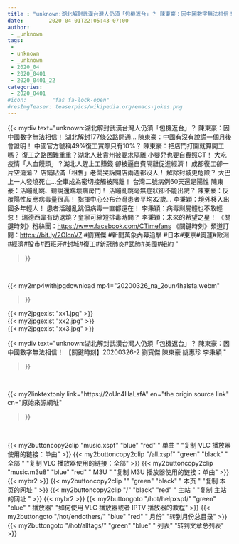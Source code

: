 ```yaml
---
title : "unknown:湖北解封武漢台灣人仍須「包機返台」？ 陳東豪：因中國數字無法相信！ 【關鍵時刻】20200326-2 劉寶傑 陳東豪 姚惠珍 李秉穎 "
date:        2020-04-01T22:05:43-07:00
author:
 - _unknown
tags:
 - 
 - unknown
 - _unknown
 - 2020_04
 - 2020_0401
 - 2020_0401_22
categories:
 - 2020_0401
#icon:        "fas fa-lock-open"
#resImgTeaser: teaserpics/wikipedia.org/emacs-jokes.png
---
```







{{< mydiv text="unknown:湖北解封武漢台灣人仍須「包機返台」？ 陳東豪：因中國數字無法相信！ 湖北解封177條公路開通… 陳東豪：中國有沒有說謊一個月後會證明！ 中國官方號稱49%復工實際只有10%？ 陳東豪：把店門打開就算開工嗎？ 復工之路困難重重？湖北人赴貴州被要求隔離 小嬰兒也要自費照CT！ 大吃疫情「人血饅頭」？湖北人趕上工賺錢 卻被逼自費隔離促進經濟！ 成都復工卻一片空蕩蕩？ 店鋪貼滿「租售」老闆哭訴開店兩週都沒人！ 解除封城更危險？ 大巴上一人發燒死亡…全車成為密切接觸被隔離！ 台灣二號病例60天還是陽性 陳東豪：活蹦亂跳、聽說還踹壞病房門！ 活蹦亂跳毫無症狀卻不能出院？ 陳東豪：反覆陽性反應病毒量很高！ 指揮中心公布台灣患者平均32歲… 李秉穎：境外移入出國多年輕人！ 患者活蹦亂跳但病毒一直都還在！ 李秉穎：病毒剩屍體也不敢輕忽！ 瑞德西韋有助退燒？奎寧可縮短排毒時間？ 李秉穎：未來的希望之星！  《關鍵時刻》粉絲團：https://www.facebook.com/CTimefans 《關鍵時刻》頻道訂閱：https://bit.ly/2OlcnV7  #劉寶傑 #新聞萬象內幕追擊 #日本#東京#奧運#歐洲#經濟#股市#西班牙#封城#復工#新冠肺炎#武肺#美國#紐約 "
>}}
<br>


{{< my2mp4withjpgdownload mp4="20200326_na_2oun4halsfa.webm"
>}}

{{< my2jpgexist "xx1.jpg" >}}<br>
{{< my2jpgexist "xx2.jpg" >}}<br>
{{< my2jpgexist "xx3.jpg" >}}<br>



{{< mydiv text="unknown:湖北解封武漢台灣人仍須「包機返台」？ 陳東豪：因中國數字無法相信！ 【關鍵時刻】20200326-2 劉寶傑 陳東豪 姚惠珍 李秉穎 "
>}}
<br>

{{< my2linktextonly link="https://2oUn4HaLsfA"
en="the origin source link" cn="原始來源網址"
>}}


<br>


{{< my2buttoncopy2clip "music.xspf"        "blue"   "red"    " 单曲 "  "复制 VLC 播放器使用的链接：单曲" >}} {{< my2buttoncopy2clip "/all.xspf"         "green"  "black"  " 全部 "  "复制 VLC 播放器使用的链接：全部" >}} {{< my2buttoncopy2clip "music.m3u8"        "blue"   "red"    " M3U  "    "复制 M3U 播放器使用的链接：单曲" >}} {{< mybr2 >}} {{< my2buttoncopy2clip ""                  "green"  "black"  " 本页 "    "复制 本页的网址 " >}} {{< my2buttoncopy2clip "/"                 "black"  "red"    " 主站 "    "复制 主站的网址 " >}} {{< mybr2 >}} {{< my2buttongoto      "/hot/helpxspf/"    "green"  "blue"   " 播放器" "如何使用 VLC 播放器或者 IPTV 播放器的教程" >}} {{< my2buttongoto      "/hot/endothers/"   "blue"   "red"    " 月份"   "转到月份总目录" >}} {{< my2buttongoto      "/hot/alltags/"     "green"  "blue"   " 列表"   "转到文章总列表" >}} 
